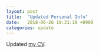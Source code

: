 ```yaml
---
layout: post
title:  "Updated Personal Info"
date:   2018-06-26 19:31:19 +0900
categories: update
---
```


Updated [my CV](/cv/).

